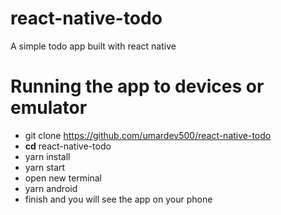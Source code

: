# react-native-todo
A simple todo app built with react native

# Running the app to devices or emulator

- git clone https://github.com/umardev500/react-native-todo
- **cd** react-native-todo
- yarn install
- yarn start
- open new terminal
- yarn android
- finish and you will see the app on your phone
